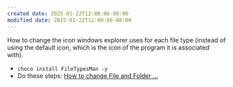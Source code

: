 ```yaml
---
created date: 2025-01-22T12:00:06-08:00
modified date: 2025-01-22T12:00:06-08:00
---
```


How to change the icon windows explorer uses for each file type (instead of using the default icon, which is the icon of the program it is associated with).

- `choco install FileTypesMan -y`
- Do these steps:  [How to change File and Folder ...](https://www.thewindowsclub.com/how-to-change-file-and-folder-icons-in-windows-10)